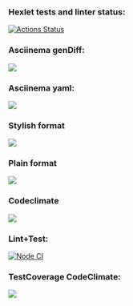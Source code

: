 ### Hexlet tests and linter status:
[![Actions Status](https://github.com/chebok/fullstack-javascript-project-lvl2/workflows/hexlet-check/badge.svg)](https://github.com/chebok/fullstack-javascript-project-lvl2/actions)
### Asciinema genDiff:
<a href="https://asciinema.org/a/slLSexjjzv3IFFrwCw6c2CAo7" target="_blank"><img src="https://asciinema.org/a/slLSexjjzv3IFFrwCw6c2CAo7.svg" /></a>
### Asciinema yaml:
<a href="https://asciinema.org/a/hLueWevKHNOKfi6FV7bjZMJpX" target="_blank"><img src="https://asciinema.org/a/hLueWevKHNOKfi6FV7bjZMJpX.svg" /></a>
### Stylish format
<a href="https://asciinema.org/a/zveHkgpSPjhRiQTQI7fpo54KW" target="_blank"><img src="https://asciinema.org/a/zveHkgpSPjhRiQTQI7fpo54KW.svg" /></a>
### Plain format
<a href="https://asciinema.org/a/60Zo7UQGuSL19zOb8ELDdc3mz" target="_blank"><img src="https://asciinema.org/a/60Zo7UQGuSL19zOb8ELDdc3mz.svg" /></a>
### Codeclimate
<a href="https://codeclimate.com/github/chebok/fullstack-javascript-project-lvl2/maintainability"><img src="https://api.codeclimate.com/v1/badges/ecdc5413087a6393b858/maintainability" /></a>
### Lint+Test:
[![Node CI](https://github.com/chebok/fullstack-javascript-project-lvl2/actions/workflows/test+lint.yml/badge.svg)](https://github.com/chebok/fullstack-javascript-project-lvl2/actions/workflows/test+lint.yml)
### TestCoverage CodeClimate:
<a href="https://codeclimate.com/github/chebok/fullstack-javascript-project-lvl2/test_coverage"><img src="https://api.codeclimate.com/v1/badges/ecdc5413087a6393b858/test_coverage" /></a>